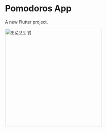 # Pomodoros App

A new Flutter project.



<img width="320" alt="뽀로모도 앱" src="https://github.com/chaeyeon530/Pomodoros_App/assets/107799302/be9724fe-ab75-437d-929d-c962424438e5">
